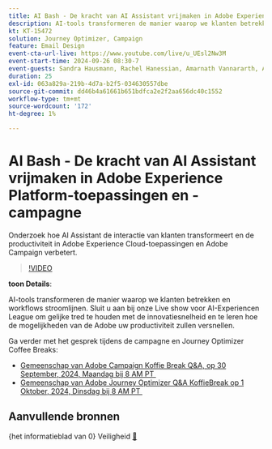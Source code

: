 ```yaml
---
title: AI Bash - De kracht van AI Assistant vrijmaken in Adobe Experience Platform-toepassingen en -campagne
description: AI-tools transformeren de manier waarop we klanten betrekken en workflows stroomlijnen. Sluit u aan bij ons live webinar voor AI-Experiencen League om het innovatietempo bij te houden en te leren hoe de mogelijkheden van de Adobe uw productiviteit zullen versnellen. 
kt: KT-15472
solution: Journey Optimizer, Campaign
feature: Email Design
event-cta-url-live: https://www.youtube.com/live/u_UEsl2Nw3M
event-start-time: 2024-09-26 08:30-7
event-guests: Sandra Hausmann, Rachel Hanessian, Amarnath Vannararth, Arthur Lacroix
duration: 25
exl-id: 063a829a-219b-4d7a-b2f5-034630557dbe
source-git-commit: dd46b4a61661b651bdfca2e2f2aa656dc40c1552
workflow-type: tm+mt
source-wordcount: '172'
ht-degree: 1%

---
```


# AI Bash - De kracht van AI Assistant vrijmaken in Adobe Experience Platform-toepassingen en -campagne

Onderzoek hoe AI Assistant de interactie van klanten transformeert en de productiviteit in Adobe Experience Cloud-toepassingen en Adobe Campaign verbetert. 

>[!VIDEO](https://video.tv.adobe.com/v/3434781/?learn=on)

**toon Details**:

AI-tools transformeren de manier waarop we klanten betrekken en workflows stroomlijnen. Sluit u aan bij onze Live show voor AI-Experiencen League om gelijke tred te houden met de innovatiesnelheid en te leren hoe de mogelijkheden van de Adobe uw productiviteit zullen versnellen.

Ga verder met het gesprek tijdens de campagne en Journey Optimizer Coffee Breaks:

* [&#x200B; Gemeenschap van Adobe Campaign Koffie Break Q&amp;A, op 30 September, 2024, Maandag bij 8 AM PT &#x200B;](https://nam04.safelinks.protection.outlook.com/?url=https%3A%2F%2Fexperienceleaguecommunities.adobe.com%2Ft5%2Fcampaign-classic-events%2Fcommunity-q-amp-a-coffee-break-september-30th-with-adobe%2Fev-p%2F703121&data=05%7C02%7Chausmann%40adobe.com%7C7189a987b4f74e95126b08dcd70c74ee%7Cfa7b1b5a7b34438794aed2c178decee1%7C0%7C0%7C638621695970863600%7CUnknown%7CTWFpbGZsb3d8eyJWIjoiMC4wLjAwMDAiLCJQIjoiV2luMzIiLCJBTiI6Ik1haWwiLCJXVCI6Mn0%3D%7C0%7C%7C%7C&sdata=2HQwN%2BqCPtffUggjzyJWxZutYbYbOTQU4buQKHSux70%3D&reserved=0)
* [&#x200B; Gemeenschap van Adobe Journey Optimizer Q&amp;A KoffieBreak op 1 Oktober, 2024, Dinsdag bij 8 AM PT &#x200B;](https://nam04.safelinks.protection.outlook.com/?url=https%3A%2F%2Fexperienceleaguecommunities.adobe.com%2Ft5%2Fjourney-optimizer-events%2Fcommunity-q-amp-a-coffee-break-october-1st-with-adobe-journey%2Fev-p%2F703114&data=05%7C02%7Chausmann%40adobe.com%7C9eaaed2924ce4bcfc40508dcd70cd9f9%7Cfa7b1b5a7b34438794aed2c178decee1%7C0%7C0%7C638621697420749077%7CUnknown%7CTWFpbGZsb3d8eyJWIjoiMC4wLjAwMDAiLCJQIjoiV2luMzIiLCJBTiI6Ik1haWwiLCJXVCI6Mn0%3D%7C0%7C%7C%7C&sdata=B5NeQ57TAnjf7MiSYQ%2B%2Bj0aP2dsidIsz5aAVjY9o9A0%3D&reserved=0)

## Aanvullende bronnen

{het informatieblad van 0} Veiligheid [&#128279;](https://www.adobe.com/content/dam/cc/en/trust-center/ungated/whitepapers/experience-cloud/adobe-ai-assistant-in-aep-security-fact-sheet.pdf)
